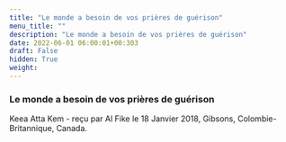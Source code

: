 ```yaml
---
title: "Le monde a besoin de vos prières de guérison"
menu_title: ""
description: "Le monde a besoin de vos prières de guérison"
date: 2022-06-01 06:00:01+00:303
draft: False
hidden: True
weight:
---
```

### Le monde a besoin de vos prières de guérison

Keea Atta Kem - reçu par Al Fike le 18 Janvier 2018, Gibsons, Colombie-Britannique, Canada.



